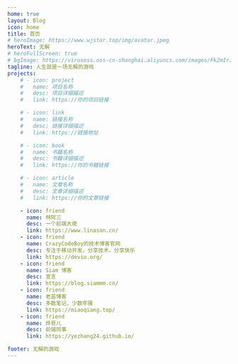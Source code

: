 ```yaml
---
home: true
layout: Blog
icon: home
title: 首页
# heroImage: https://www.wjstar.top/img/avatar.jpeg
heroText: 无解
# heroFullScreen: true
# bgImage: https://virusoss.oss-cn-shanghai.aliyuncs.com/images/Fk2mIrJZJPwZpHeN8-3Q4gCa1vfs.jpeg
tagline: 人生就是一场无解的游戏
projects:
    # - icon: project
    #   name: 项目名称
    #   desc: 项目详细描述
    #   link: https://你的项目链接

    # - icon: link
    #   name: 链接名称
    #   desc: 链接详细描述
    #   link: https://链接地址

    # - icon: book
    #   name: 书籍名称
    #   desc: 书籍详细描述
    #   link: https://你的书籍链接

    # - icon: article
    #   name: 文章名称
    #   desc: 文章详细描述
    #   link: https://你的文章链接

    - icon: friend
      name: 林阿三
      desc: 一个前端大佬
      link: https://www.linasan.cn/
    - icon: friend
      name: CrazyCodeBoy的技术博客官网
      desc: 专注于移动开发，分享技术，分享快乐
      link: https://devio.org/
    - icon: friend
      name: Siam 博客
      desc: 宣言
      link: https://blog.siammm.cn/
    - icon: friend
      name: 老苗博客
      desc: 多数笔记，少数牢骚
      link: https://miaoqiang.top/
    - icon: friend
      name: 烨哥儿
      desc: 前端同事
      link: https://yezhang24.github.io/

footer: 无解的游戏
---
```

